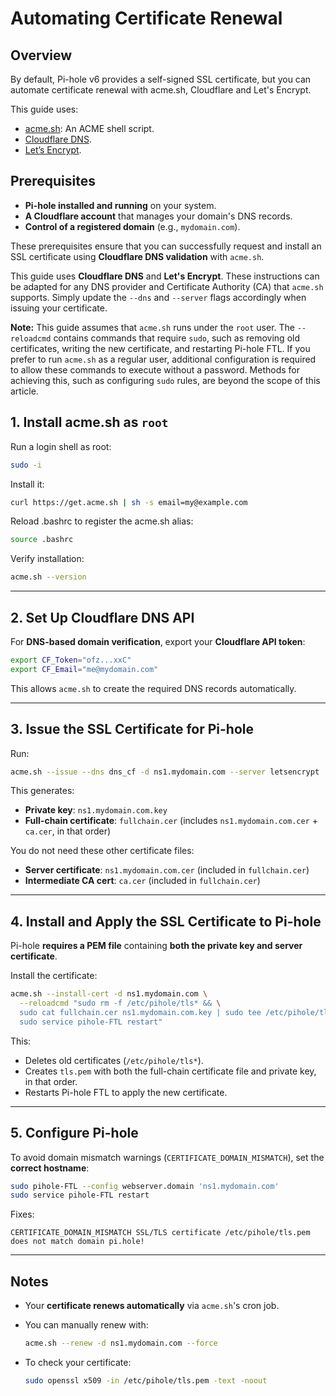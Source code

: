 # Automating Certificate Renewal

## Overview

By default, Pi-hole v6 provides a self-signed SSL certificate, but you can automate certificate renewal with acme.sh, Cloudflare and Let's Encrypt.

This guide uses:

- [acme.sh](https://github.com/acmesh-official/acme.sh?tab=readme-ov-file#an-acme-shell-script-acmesh): An ACME shell script.
- [Cloudflare DNS](https://www.cloudflare.com/application-services/products/dns/).
- [Let’s Encrypt](https://letsencrypt.org/).

## Prerequisites

- **Pi-hole installed and running** on your system.
- **A Cloudflare account** that manages your domain's DNS records.
- **Control of a registered domain** (e.g., `mydomain.com`).

These prerequisites ensure that you can successfully request and install an SSL certificate using **Cloudflare DNS validation** with `acme.sh`.

This guide uses **Cloudflare DNS** and **Let's Encrypt**. These instructions can be adapted for any DNS provider and Certificate Authority (CA) that `acme.sh` supports. Simply update the `--dns` and `--server` flags accordingly when issuing your certificate.

**Note:** This guide assumes that `acme.sh` runs under the `root` user. The `--reloadcmd` contains commands that require `sudo`, such as removing old certificates, writing the new certificate, and restarting Pi-hole FTL. If you prefer to run `acme.sh` as a regular user, additional configuration is required to allow these commands to execute without a password. Methods for achieving this, such as configuring `sudo` rules, are beyond the scope of this article.

## **1. Install acme.sh as `root`**

Run a login shell as root:

```bash
sudo -i
```

Install it:

```bash
curl https://get.acme.sh | sh -s email=my@example.com
```

Reload .bashrc to register the acme.sh alias:

```bash
source .bashrc
```

Verify installation:

```bash
acme.sh --version
```

---

## **2. Set Up Cloudflare DNS API**

For **DNS-based domain verification**, export your **Cloudflare API token**:

```bash
export CF_Token="ofz...xxC"
export CF_Email="me@mydomain.com"
```

This allows `acme.sh` to create the required DNS records automatically.

---

## **3. Issue the SSL Certificate for Pi-hole**

Run:

```bash
acme.sh --issue --dns dns_cf -d ns1.mydomain.com --server letsencrypt
```

This generates:

- **Private key**: `ns1.mydomain.com.key`
- **Full-chain certificate**: `fullchain.cer` (includes `ns1.mydomain.com.cer` + `ca.cer`, in that order)

You do not need these other certificate files:

- **Server certificate**: `ns1.mydomain.com.cer` (included in `fullchain.cer`)
- **Intermediate CA cert**: `ca.cer` (included in `fullchain.cer`)

---

## **4. Install and Apply the SSL Certificate to Pi-hole**

Pi-hole **requires a PEM file** containing **both the private key and server certificate**.

Install the certificate:

```bash
acme.sh --install-cert -d ns1.mydomain.com \
  --reloadcmd "sudo rm -f /etc/pihole/tls* && \
  sudo cat fullchain.cer ns1.mydomain.com.key | sudo tee /etc/pihole/tls.pem && \\
  sudo service pihole-FTL restart"
```

This:

- Deletes old certificates (`/etc/pihole/tls*`).
- Creates `tls.pem` with both the full-chain certificate file and private key, in that order.
- Restarts Pi-hole FTL to apply the new certificate.

---

## **5. Configure Pi-hole**

To avoid domain mismatch warnings (`CERTIFICATE_DOMAIN_MISMATCH`), set the **correct hostname**:

```bash
sudo pihole-FTL --config webserver.domain 'ns1.mydomain.com'
sudo service pihole-FTL restart
```

Fixes:

```text
CERTIFICATE_DOMAIN_MISMATCH SSL/TLS certificate /etc/pihole/tls.pem does not match domain pi.hole!
```

---

## **Notes**

- Your **certificate renews automatically** via `acme.sh`'s cron job.
- You can manually renew with:

  ```bash
  acme.sh --renew -d ns1.mydomain.com --force
  ```

- To check your certificate:

  ```bash
  sudo openssl x509 -in /etc/pihole/tls.pem -text -noout
  ```
